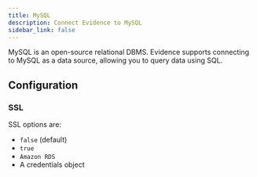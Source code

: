 ```yaml
---
title: MySQL
description: Connect Evidence to MySQL
sidebar_link: false
---
```


MySQL is an open-source relational DBMS. Evidence supports connecting to MySQL as a data source, allowing you to query data using SQL.

<NewSource sourceName="MySQL" />

## Configuration

### SSL

SSL options are:

- `false` (default)
- `true`
- `Amazon RDS`
- A credentials object


